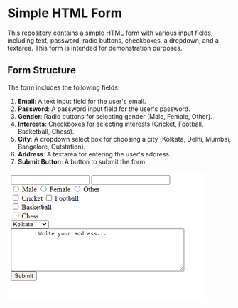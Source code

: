 # Simple HTML Form

This repository contains a simple HTML form with various input fields, including text, password, radio buttons, checkboxes, a dropdown, and a textarea. This form is intended for demonstration purposes.

## Form Structure

The form includes the following fields:

1. **Email**: A text input field for the user's email.
2. **Password**: A password input field for the user's password.
3. **Gender**: Radio buttons for selecting gender (Male, Female, Other).
4. **Interests**: Checkboxes for selecting interests (Cricket, Football, Basketball, Chess).
5. **City**: A dropdown select box for choosing a city (Kolkata, Delhi, Mumbai, Bangalore, Outstation).
6. **Address**: A textarea for entering the user's address.
7. **Submit Button**: A button to submit the form.
<img src="/images/form.png" alt="Form Preview" />
